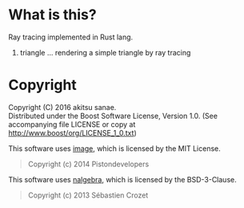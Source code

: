 # What is this?

Ray tracing implemented in Rust lang.  

1. triangle ... rendering a simple triangle by ray tracing

# Copyright

Copyright (C) 2016 akitsu sanae.  
Distributed under the Boost Software License, Version 1.0. 
(See accompanying file LICENSE or copy at http://www.boost/org/LICENSE_1_0.txt)  

This software uses [image](https://github.com/PistonDevelopers/image), which is licensed by the MIT License.  

> Copyright (c) 2014 Pistondevelopers

This software uses [nalgebra](https://github.com/sebcrozet/nalgebra), which is licensed by the BSD-3-Clause.  

> Copyright (c) 2013 Sébastien Crozet

